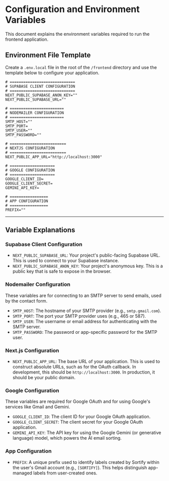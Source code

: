 # Configuration and Environment Variables

This document explains the environment variables required to run the frontend application.

## Environment File Template

Create a `.env.local` file in the root of the `/frontend` directory and use the template below to configure your application.

```
# =============================
# SUPABASE CLIENT CONFIGURATION
# =============================
NEXT_PUBLIC_SUPABASE_ANON_KEY=""
NEXT_PUBLIC_SUPABASE_URL=""

# ========================
# NODEMAILER CONFIGURATION
# ========================
SMTP_HOST=""
SMTP_PORT=
SMTP_USER=""
SMTP_PASSWORD=""

# =========================
# NEXTJS CONFIGURATION
# =========================
NEXT_PUBLIC_APP_URL="http://localhost:3000"

# ====================
# GOOGLE CONFIGURATION
# ====================
GOOGLE_CLIENT_ID=
GOOGLE_CLIENT_SECRET=
GEMINI_API_KEY=

# =================
# APP CONFIGURATION
# =================
PREFIX=""
```

---

## Variable Explanations

### Supabase Client Configuration

- `NEXT_PUBLIC_SUPABASE_URL`: Your project's public-facing Supabase URL. This is used to connect to your Supabase instance.
- `NEXT_PUBLIC_SUPABASE_ANON_KEY`: Your project's anonymous key. This is a public key that is safe to expose in the browser.

### Nodemailer Configuration

These variables are for connecting to an SMTP server to send emails, used by the contact form.

- `SMTP_HOST`: The hostname of your SMTP provider (e.g., `smtp.gmail.com`).
- `SMTP_PORT`: The port your SMTP provider uses (e.g., 465 or 587).
- `SMTP_USER`: The username or email address for authenticating with the SMTP server.
- `SMTP_PASSWORD`: The password or app-specific password for the SMTP user.

### Next.js Configuration

- `NEXT_PUBLIC_APP_URL`: The base URL of your application. This is used to construct absolute URLs, such as for the OAuth callback. In development, this should be `http://localhost:3000`. In production, it should be your public domain.

### Google Configuration

These variables are required for Google OAuth and for using Google's services like Gmail and Gemini.

- `GOOGLE_CLIENT_ID`: The client ID for your Google OAuth application.
- `GOOGLE_CLIENT_SECRET`: The client secret for your Google OAuth application.
- `GEMINI_API_KEY`: The API key for using the Google Gemini (or generative language) model, which powers the AI email sorting.

### App Configuration

- `PREFIX`: A unique prefix used to identify labels created by Sortify within the user's Gmail account (e.g., `[SORTIFY]`). This helps distinguish app-managed labels from user-created ones.
